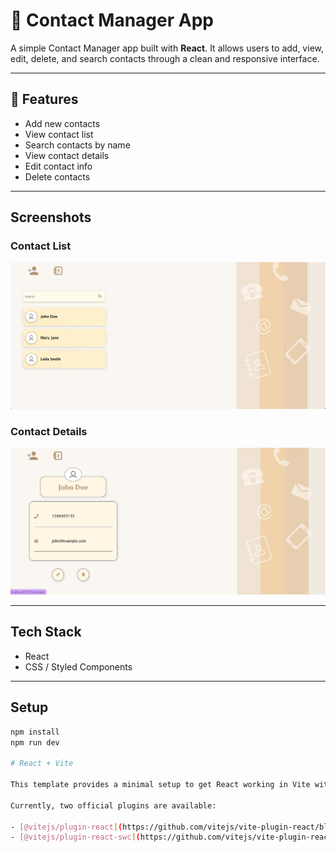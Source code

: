 # 📇 Contact Manager App

A simple Contact Manager app built with **React**. It allows users to add, view, edit, delete, and search contacts through a clean and responsive interface.

---

## 🚀 Features

- Add new contacts
- View contact list
- Search contacts by name
- View contact details
- Edit contact info
- Delete contacts

---

## Screenshots

### Contact List
![Contact List](screenshots/contactlist.jpg)

### Contact Details
![Contact Details](screenshots/contactdetails.jpg)

---

## Tech Stack

- React
- CSS / Styled Components

---

## Setup

```bash
npm install
npm run dev

# React + Vite

This template provides a minimal setup to get React working in Vite with HMR and some ESLint rules.

Currently, two official plugins are available:

- [@vitejs/plugin-react](https://github.com/vitejs/vite-plugin-react/blob/main/packages/plugin-react/README.md) uses [Babel](https://babeljs.io/) for Fast Refresh
- [@vitejs/plugin-react-swc](https://github.com/vitejs/vite-plugin-react-swc) uses [SWC](https://swc.rs/) for Fast Refresh

